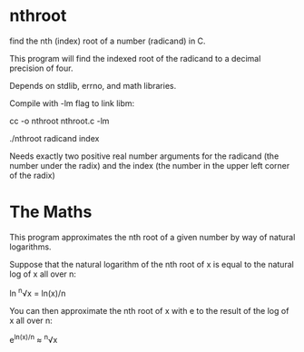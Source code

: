 # nthroot
find the nth (index) root of a number (radicand) in C.

This program will find the indexed root of the radicand to a decimal precision of four.

Depends on stdlib, errno, and math libraries.

Compile with -lm flag to link libm:

cc -o nthroot nthroot.c -lm

./nthroot radicand index

Needs exactly two positive real number arguments for the radicand (the number under the radix) and the index (the number in the upper left corner of the radix)

# The Maths

This program approximates the nth root of a given number by way of natural logarithms.

Suppose that the natural logarithm of the nth root of x is equal to the natural log of x all over n:

ln <sup>n</sup>&radic;x = ln(x)/n

You can then approximate the nth root of x with e to the result of the log of x all over n:

e<sup>ln(x)/n</sup> &asymp; <sup>n</sup>&radic;x
